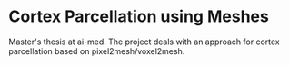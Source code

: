 # Cortex Parcellation using Meshes

Master's thesis at ai-med. The project deals with an approach for cortex parcellation based on pixel2mesh/voxel2mesh.